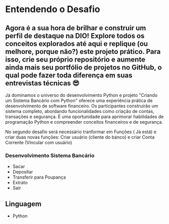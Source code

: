 # Entendendo o Desafio

## Agora é a sua hora de brilhar e construir um perfil de destaque na DIO! Explore todos os conceitos explorados até aqui e replique (ou melhore, porque não?) este projeto prático. Para isso, crie seu próprio repositório e aumente ainda mais seu portfólio de projetos no GitHub, o qual pode fazer toda diferença em suas entrevistas técnicas 😎

Já dominamos o universo do desenvolvimento Python e projeto "Criando um Sistema Bancário com Python" oferece uma experiência prática de desenvolvimento de software financeiro. Os participantes construirão um sistema completo, abordando funcionalidades como criação de contas, transações e segurança. É uma oportunidade para aprimorar habilidades de programação Python e compreender conceitos financeiros e de segurança.

No segundo desafio será necessário tranformar em Funções ( Já está) e criar duas novas funções: Criar usuário (cliente do banco) e criar Conta Corrente (Vincular com usuário)

### Desenvolvimento Sistema Bancário

- Sacar
- Depositar
- Transferir para Poupança
- Extrato
- Sair


## Linguagem
- Python




